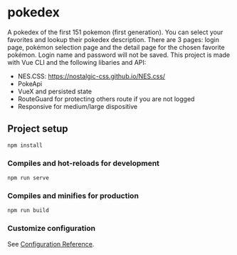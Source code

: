 # pokedex
A pokedex of the first 151 pokemon (first generation). You can select your favorites and lookup their pokedex description. There are 3 pages: login page, pokémon selection page and the detail page for the chosen favorite pokémon.
Login name and password will not be saved.
This project is made with Vue CLI and the following libaries and API:
- NES.CSS: https://nostalgic-css.github.io/NES.css/
- PokeApi
- VueX and persisted state
- RouteGuard for protecting others route if you are not logged
- Responsive for medium/large dispositive

## Project setup
```
npm install
```

### Compiles and hot-reloads for development
```
npm run serve
```

### Compiles and minifies for production
```
npm run build
```

### Customize configuration
See [Configuration Reference](https://cli.vuejs.org/config/).
